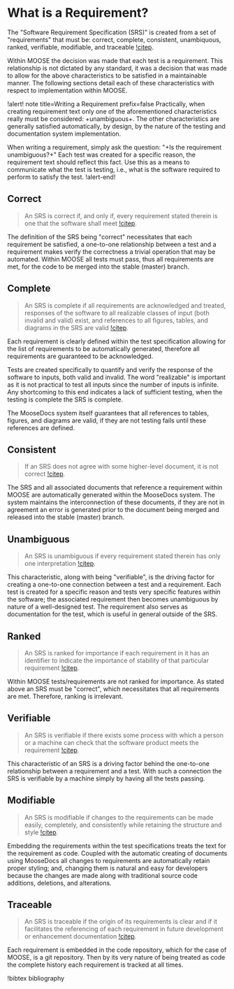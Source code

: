 # What is a Requirement?

The "Software Requirement Specification (SRS)" is created from a set of "requirements" that
must be: correct, complete, consistent, unambiquous, ranked, verifiable,
modifiable, and traceable [!citep](ieee1998recommended).

Within MOOSE the decision was made that each test is a requirement. This relationship is not
dictated by any standard, it was a decision that was made to allow for the above characteristics
to be satisfied in a maintainable manner. The following sections detail each of these
characteristics with respect to implementation within MOOSE.

!alert! note title=Writing a Requirement prefix=false
Practically, when creating requirement text only one of the aforementioned characteristics really
must be considered: +unambiguous+. The other characteristics are generally satisfied
automatically, by design, by the nature of the testing and documentation system implementation.

When writing a requirement, simply ask the question: "+Is the requirement unambiguous?+" Each
test was created for a specific reason, the requirement text should reflect this fact. Use this
as a means to communicate what the test is testing, i.e., what is the software required to
perform to satisfy the test.
!alert-end!


## Correct

> An SRS is correct if, and only if, every requirement stated therein is one that the software
> shall meet [!citep](ieee1998recommended).

The definition of the SRS being "correct" necessitates that each requirement be satisfied, a
one-to-one relationship between a test and a requirement makes verify the correctness a
trivial operation that may be automated. Within MOOSE all tests must pass, thus all requirements
are met, for the code to be merged into the stable (master) branch.

## Complete

> An SRS is complete if all requirements are acknowledged and treated, responses of the software
> to all realizable classes of input (both invalid and valid) exist, and references to all figures,
> tables, and diagrams in the SRS are valid [!citep](ieee1998recommended).

Each requirement is clearly defined within the test specification allowing for the list of
requirements to be automatically generated, therefore all requirements are guaranteed to be
acknowledged.

Tests are created specifically to quantify and verify the response of the software to inputs, both
valid and invalid. The word "realizable" is important as it is not practical to test all inputs
since the number of inputs is infinite. Any shortcoming to this end indicates a lack of sufficient
testing, when the testing is complete the SRS is complete.

The MooseDocs system itself guarantees that all references to tables, figures, and diagrams are
valid, if they are not testing fails until these references are defined.

## Consistent

> If an SRS does not agree with some higher-level document, it is not correct
> [!citep](ieee1998recommended).

The SRS and all associated documents that reference a requirement within MOOSE are automatically
generated within the MooseDocs system. The system maintains the interconnection of these documents,
if they are not in agreement an error is generated prior to the document being merged and released
into the stable (master) branch.

## Unambiguous

> An SRS is unambiguous if every requirement stated therein has only one interpretation
> [!citep](ieee1998recommended).

This characteristic, along with being "verifiable", is the driving factor for creating a
one-to-one connection between a test and a requirement. Each test is created for a specific reason
and tests very specific features within the software; the associated requirement then becomes
unambiguous by nature of a well-designed test. The requirement also serves as documentation for
the test, which is useful in general outside of the SRS.

## Ranked

> An SRS is ranked for importance if each requirement in it has an identifier to indicate the
> importance of stability of that particular requirement [!citep](ieee1998recommended).

Within MOOSE tests/requirements are not ranked for importance. As stated above an SRS must be
"correct", which necessitates that all requirements are met. Therefore, ranking is irrelevant.

## Verifiable

> An SRS is verifiable if there exists some process with which a person or a machine can check that
> the software product meets the requirement [!citep](ieee1998recommended).

This characteristic of an SRS is a driving factor behind the one-to-one relationship between
a requirement and a test. With such a connection the SRS is verifiable by a machine simply by
having all the tests passing.

## Modifiable

> An SRS is modifiable if changes to the requirements can be made easily, completely, and
> consistently while retaining the structure and style [!citep](ieee1998recommended).

Embedding the requirements within the test specifications treats the text for the requirement as
code. Coupled with the automatic creating of documents using MooseDocs all changes to requirements
are automatically retain proper styling; and, changing them is natural and easy for developers
because the changes are made along with traditional source code additions, deletions, and
alterations.

## Traceable

> An SRS is traceable if the origin of its requirements is clear and if it facilitates the
> referencing of each requirement in future development or enhancement documentation
> [!citep](ieee1998recommended).

Each requirement is embedded in the code repository, which for the case of MOOSE, is a git
repository. Then by its very nature of being treated as code the complete history each requirement
is tracked at all times.



!bibtex bibliography
